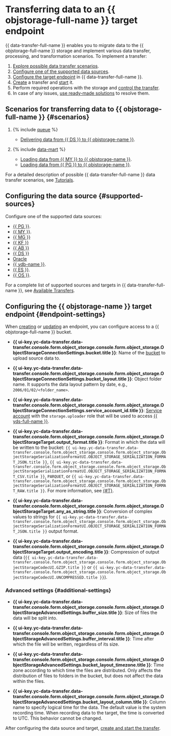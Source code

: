 # Transferring data to an {{ objstorage-full-name }} target endpoint

{{ data-transfer-full-name }} enables you to migrate data to the {{ objstorage-full-name }} storage and implement various data transfer, processing, and transformation scenarios. To implement a transfer:

1. [Explore possible data transfer scenarios](#scenarios).
1. [Configure one of the supported data sources](#supported-sources).
1. [Configure the target endpoint](#endpoint-settings) in {{ data-transfer-full-name }}.
1. [Create](../../transfer.md#create) a transfer and [start](../../transfer.md#activate) it.
1. Perform required operations with the storage and [control the transfer](../../monitoring.md).
1. In case of any issues, [use ready-made solutions](../../../../data-transfer/troubleshooting/index.md) to resolve them.

## Scenarios for transferring data to {{ objstorage-full-name }} {#scenarios}

1. {% include [queue](../../../../_includes/data-transfer/scenario-captions/queue.md) %}
   * [Delivering data from {{ DS }} to {{ objstorage-name }}](../../../tutorials/yds-to-objstorage.md).

1. {% include [data-mart](../../../../_includes/data-transfer/scenario-captions/storage.md) %}

   * [Loading data from {{ MY }} to {{ objstorage-name }}](../../../tutorials/mmy-objs-migration.md).
   * [Loading data from {{ PG }} to {{ objstorage-name }}](../../../tutorials/mpg-to-objstorage.md).

For a detailed description of possible {{ data-transfer-full-name }} data transfer scenarios, see [Tutorials](../../../tutorials/index.md).

## Configuring the data source {#supported-sources}

Configure one of the supported data sources:

* [{{ PG }}](../source/postgresql.md).
* [{{ MY }}](../source/mysql.md).
* [{{ MG }}](../source/mongodb.md)
* [{{ KF }}](../source/kafka.md)
* [{{ AB }}](../../../transfer-matrix.md#airbyte)
* [{{ DS }}](../source/data-streams.md)
* [Oracle](../source/oracle.md)
* [{{ ydb-name }}](../source/ydb.md).
* [{{ ES }}](../source/elasticsearch.md).
* [{{ OS }}](../source/opensearch.md).

For a complete list of supported sources and targets in {{ data-transfer-full-name }}, see [Available Transfers](../../../transfer-matrix.md).

## Configuring the {{ objstorage-name }} target endpoint {#endpoint-settings}

When [creating](../index.md#create) or [updating](../index.md#update) an endpoint, you can configure access to a {{ objstorage-full-name }} bucket.


* **{{ ui-key.yc-data-transfer.data-transfer.console.form.object_storage.console.form.object_storage.ObjectStorageConnectionSettings.bucket.title }}**: Name of the [bucket](../../../../storage/concepts/bucket.md) to upload source data to.

* **{{ ui-key.yc-data-transfer.data-transfer.console.form.object_storage.console.form.object_storage.ObjectStorageConnectionSettings.bucket_layout.title }}**: Object folder name. It supports the data layout pattern by date, e.g., `2006/01/02/<folder_name>`.

* **{{ ui-key.yc-data-transfer.data-transfer.console.form.object_storage.console.form.object_storage.ObjectStorageConnectionSettings.service_account_id.title }}**: [Service account](../../../../iam/concepts/users/service-accounts.md) with the `storage.uploader` role that will be used to access [{{ yds-full-name }}](../../../../data-streams/).


* **{{ ui-key.yc-data-transfer.data-transfer.console.form.object_storage.console.form.object_storage.ObjectStorageTarget.output_format.title }}**: Format in which the data will be written to the bucket: `{{ ui-key.yc-data-transfer.data-transfer.console.form.object_storage.console.form.object_storage.ObjectStorageSerializationFormatUI.OBJECT_STORAGE_SERIALIZATION_FORMAT_JSON.title }}`, `{{ ui-key.yc-data-transfer.data-transfer.console.form.object_storage.console.form.object_storage.ObjectStorageSerializationFormatUI.OBJECT_STORAGE_SERIALIZATION_FORMAT_CSV.title }}`, `PARQUET`, or `{{ ui-key.yc-data-transfer.data-transfer.console.form.object_storage.console.form.object_storage.ObjectStorageSerializationFormatUI.OBJECT_STORAGE_SERIALIZATION_FORMAT_RAW.title }}`. For more information, see [{#T}](../../../concepts/serializer.md#serializer-s3).

* **{{ ui-key.yc-data-transfer.data-transfer.console.form.object_storage.console.form.object_storage.ObjectStorageTarget.any_as_string.title }}**: Conversion of complex values to strings for `{{ ui-key.yc-data-transfer.data-transfer.console.form.object_storage.console.form.object_storage.ObjectStorageSerializationFormatUI.OBJECT_STORAGE_SERIALIZATION_FORMAT_JSON.title }}` output format.

* **{{ ui-key.yc-data-transfer.data-transfer.console.form.object_storage.console.form.object_storage.ObjectStorageTarget.output_encoding.title }}**: Compression of output data (`{{ ui-key.yc-data-transfer.data-transfer.console.form.object_storage.console.form.object_storage.ObjectStorageCodecUI.GZIP.title }}` or `{{ ui-key.yc-data-transfer.data-transfer.console.form.object_storage.console.form.object_storage.ObjectStorageCodecUI.UNCOMPRESSED.title }}`).

### Advanced settings {#additional-settings}

* **{{ ui-key.yc-data-transfer.data-transfer.console.form.object_storage.console.form.object_storage.ObjectStorageAdvancedSettings.buffer_size.title }}**: Size of files the data will be split into.

* **{{ ui-key.yc-data-transfer.data-transfer.console.form.object_storage.console.form.object_storage.ObjectStorageAdvancedSettings.buffer_interval.title }}**: Time after which the file will be written, regardless of its size.

* **{{ ui-key.yc-data-transfer.data-transfer.console.form.object_storage.console.form.object_storage.ObjectStorageAdvancedSettings.bucket_layout_timezone.title }}**: Time zone according to which time the files are distributed. Only affects the distribution of files to folders in the bucket, but does not affect the data within the files.

* **{{ ui-key.yc-data-transfer.data-transfer.console.form.object_storage.console.form.object_storage.ObjectStorageAdvancedSettings.bucket_layout_column.title }}**: Column name to specify logical time for the data. The default value is the system recording time. When recording data to the target, the time is converted to UTC. This behavior cannot be changed.

After configuring the data source and target, [create and start the transfer](../../transfer.md#create).